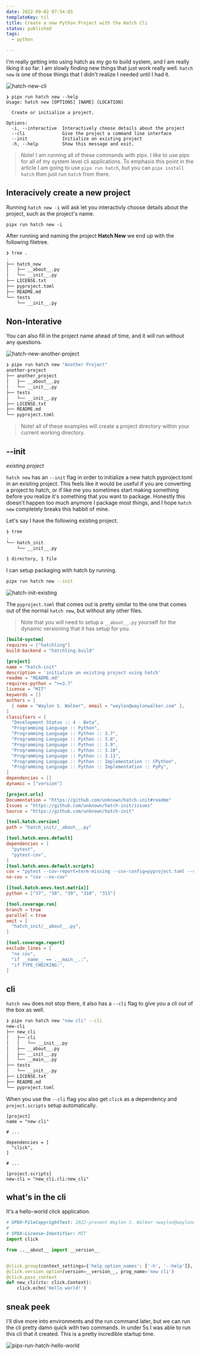 ```yaml
---
date: 2022-09-02 07:54:03
templateKey: til
title: Create a new Python Project with the Hatch Cli
status: published
tags:
  - python

---
```


I'm really getting into using hatch as my go to build system, and I am really
liking it so far.  I am slowly finding new  things that just work really well.
`hatch new` is one of those things that I didn't realize I needed until I had
it.

![hatch-new-cli](https://screenshots.waylonwalker.com/hatch-new-cli.webp)

```
❯ pipx run hatch new --help
Usage: hatch new [OPTIONS] [NAME] [LOCATION]

  Create or initialize a project.

Options:
  -i, --interactive  Interactively choose details about the project
  --cli              Give the project a command line interface
  --init             Initialize an existing project
  -h, --help         Show this message and exit.
```

> Note! I am running all of these commands with pipx. I like to use pipx for
> all of my system level cli applications.  To emphasis this point in the
> article I am going to use `pipx run hatch`, but you can `pipx install hatch`
> then just run `hatch` from there.

## Interacively create a new project

Running `hatch new -i` will ask let you interactivly choose details about the
project, such as the project's name.

```
pipx run hatch new -i
```

After running and naming the project **Hatch New** we end up with the following
filetree.

``` bash
❯ tree .
.
├── hatch_new
│   ├── __about__.py
│   └── __init__.py
├── LICENSE.txt
├── pyproject.toml
├── README.md
└── tests
    └── __init__.py
```

## Non-Interative

You can also fill in the project name ahead of time, and it will run without
any questions.

![hatch-new-another-project](https://screenshots.waylonwalker.com/hatch-new-another-project.webp)

``` bash
❯ pipx run hatch new "Another Project"
another-project
├── another_project
│   ├── __about__.py
│   └── __init__.py
├── tests
│   └── __init__.py
├── LICENSE.txt
├── README.md
└── pyproject.toml
```

> Note! all of these examples will create a project directory within your
> current working directory.

## --init
_existing project_

`hatch new` has an `--init` flag in order to initialize a new hatch
pyproject.toml in an existing project.  This feels like it would be useful if
you are converting a project to hatch, or if like me you sometimes start making
something before you realize it's something that you want to package.  Honestly
this doesn't happen too much anymore I package most things, and I hope `hatch
new` completely breaks this habbit of mine.

Let's say I have the following existing project.

``` bash
❯ tree
.
└── hatch_init
    └── __init__.py

1 directory, 1 file
```

I can setup packaging with hatch by running.

``` bash
pipx run hatch new --init
```

![hatch-init-existing](https://screenshots.waylonwalker.com/hatch-init-existing.webp)


The `pyproject.toml` that comes out is pretty similar to the one that comes out
of the normal `hatch new`, but without any other files.

> Note that you will need to setup a `__about__.py` yourself for the dynamic
> versioning that it has setup for you.

``` toml
[build-system]
requires = ["hatchling"]
build-backend = "hatchling.build"

[project]
name = "hatch-init"
description = 'initialize an existing project using hatch'
readme = "README.md"
requires-python = ">=3.7"
license = "MIT"
keywords = []
authors = [
  { name = "Waylon S. Walker", email = "waylon@waylonwalker.com" },
]
classifiers = [
  "Development Status :: 4 - Beta",
  "Programming Language :: Python",
  "Programming Language :: Python :: 3.7",
  "Programming Language :: Python :: 3.8",
  "Programming Language :: Python :: 3.9",
  "Programming Language :: Python :: 3.10",
  "Programming Language :: Python :: 3.11",
  "Programming Language :: Python :: Implementation :: CPython",
  "Programming Language :: Python :: Implementation :: PyPy",
]
dependencies = []
dynamic = ["version"]

[project.urls]
Documentation = "https://github.com/unknown/hatch-init#readme"
Issues = "https://github.com/unknown/hatch-init/issues"
Source = "https://github.com/unknown/hatch-init"

[tool.hatch.version]
path = "hatch_init/__about__.py"

[tool.hatch.envs.default]
dependencies = [
  "pytest",
  "pytest-cov",
]
[tool.hatch.envs.default.scripts]
cov = "pytest --cov-report=term-missing --cov-config=pyproject.toml --cov=hatch_init --cov=tests"
no-cov = "cov --no-cov"

[[tool.hatch.envs.test.matrix]]
python = ["37", "38", "39", "310", "311"]

[tool.coverage.run]
branch = true
parallel = true
omit = [
  "hatch_init/__about__.py",
]

[tool.coverage.report]
exclude_lines = [
  "no cov",
  "if __name__ == .__main__.:",
  "if TYPE_CHECKING:",
]
```

## cli

`hatch new` does not stop there, it also has a `--cli` flag to give you a cli
out of the box as well.

``` bash
❯ pipx run hatch new "new cli" --cli
new-cli
├── new_cli
│   ├── cli
│   │   └── __init__.py
│   ├── __about__.py
│   ├── __init__.py
│   └── __main__.py
├── tests
│   └── __init__.py
├── LICENSE.txt
├── README.md
└── pyproject.toml
```

When you use the `--cli` flag you also get `click` as a dependency and
`project.scripts` setup automatically.

```
[project]
name = "new-cli"

# ...

dependencies = [
  "click",
]

# ...

[project.scripts]
new-cli = "new_cli.cli:new_cli"
```

## what's in the cli

It's a hello-world click application.

``` python
# SPDX-FileCopyrightText: 2022-present Waylon S. Walker <waylon@waylonwalker.com>
#
# SPDX-License-Identifier: MIT
import click

from ..__about__ import __version__


@click.group(context_settings={'help_option_names': ['-h', '--help']}, invoke_without_command=True)
@click.version_option(version=__version__, prog_name='new cli')
@click.pass_context
def new_cli(ctx: click.Context):
    click.echo('Hello world!')
```

## sneak peek

I'll dive more into environments and the run command later, but we can run the
cli pretty damn quick with two commands. In under 5s I was able to run this cli
that it created.  This is a pretty incredible startup time.


![pipx-run-hatch-hello-world](https://screenshots.waylonwalker.com/pipx-run-hatch-hello-world.webp)
